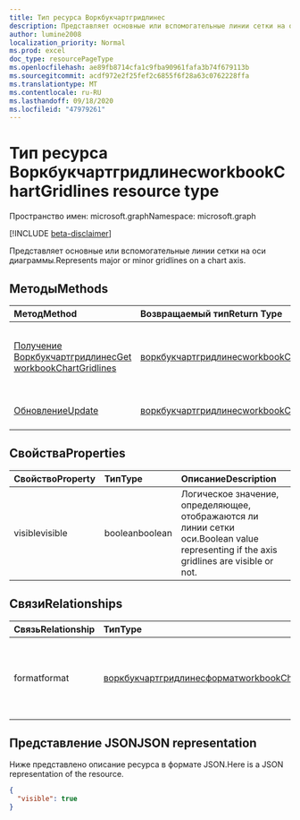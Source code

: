 ```yaml
---
title: Тип ресурса Воркбукчартгридлинес
description: Представляет основные или вспомогательные линии сетки на оси диаграммы.
author: lumine2008
localization_priority: Normal
ms.prod: excel
doc_type: resourcePageType
ms.openlocfilehash: ae89fb8714cfa1c9fba90961fafa3b74f679113b
ms.sourcegitcommit: acdf972e2f25fef2c6855f6f28a63c0762228ffa
ms.translationtype: MT
ms.contentlocale: ru-RU
ms.lasthandoff: 09/18/2020
ms.locfileid: "47979261"
---
```

# <a name="workbookchartgridlines-resource-type"></a><span data-ttu-id="c8a62-103">Тип ресурса Воркбукчартгридлинес</span><span class="sxs-lookup"><span data-stu-id="c8a62-103">workbookChartGridlines resource type</span></span>

<span data-ttu-id="c8a62-104">Пространство имен: microsoft.graph</span><span class="sxs-lookup"><span data-stu-id="c8a62-104">Namespace: microsoft.graph</span></span>

[!INCLUDE [beta-disclaimer](../../includes/beta-disclaimer.md)]

<span data-ttu-id="c8a62-105">Представляет основные или вспомогательные линии сетки на оси диаграммы.</span><span class="sxs-lookup"><span data-stu-id="c8a62-105">Represents major or minor gridlines on a chart axis.</span></span>


## <a name="methods"></a><span data-ttu-id="c8a62-106">Методы</span><span class="sxs-lookup"><span data-stu-id="c8a62-106">Methods</span></span>

| <span data-ttu-id="c8a62-107">Метод</span><span class="sxs-lookup"><span data-stu-id="c8a62-107">Method</span></span>           | <span data-ttu-id="c8a62-108">Возвращаемый тип</span><span class="sxs-lookup"><span data-stu-id="c8a62-108">Return Type</span></span>    |<span data-ttu-id="c8a62-109">Описание</span><span class="sxs-lookup"><span data-stu-id="c8a62-109">Description</span></span>|
|:---------------|:--------|:----------|
|[<span data-ttu-id="c8a62-110">Получение Воркбукчартгридлинес</span><span class="sxs-lookup"><span data-stu-id="c8a62-110">Get workbookChartGridlines</span></span>](../api/chartgridlines-get.md) | [<span data-ttu-id="c8a62-111">воркбукчартгридлинес</span><span class="sxs-lookup"><span data-stu-id="c8a62-111">workbookChartGridlines</span></span>](workbookchartgridlines.md) |<span data-ttu-id="c8a62-112">Чтение свойств и связей объекта chartGridlines.</span><span class="sxs-lookup"><span data-stu-id="c8a62-112">Read properties and relationships of chartGridlines object.</span></span>|
|[<span data-ttu-id="c8a62-113">Обновление</span><span class="sxs-lookup"><span data-stu-id="c8a62-113">Update</span></span>](../api/chartgridlines-update.md) | [<span data-ttu-id="c8a62-114">воркбукчартгридлинес</span><span class="sxs-lookup"><span data-stu-id="c8a62-114">workbookChartGridlines</span></span>](workbookchartgridlines.md)    |<span data-ttu-id="c8a62-115">Обновление объекта ChartGridlines.</span><span class="sxs-lookup"><span data-stu-id="c8a62-115">Update ChartGridlines object.</span></span> |

## <a name="properties"></a><span data-ttu-id="c8a62-116">Свойства</span><span class="sxs-lookup"><span data-stu-id="c8a62-116">Properties</span></span>
| <span data-ttu-id="c8a62-117">Свойство</span><span class="sxs-lookup"><span data-stu-id="c8a62-117">Property</span></span>     | <span data-ttu-id="c8a62-118">Тип</span><span class="sxs-lookup"><span data-stu-id="c8a62-118">Type</span></span>   |<span data-ttu-id="c8a62-119">Описание</span><span class="sxs-lookup"><span data-stu-id="c8a62-119">Description</span></span>|
|:---------------|:--------|:----------|
|<span data-ttu-id="c8a62-120">visible</span><span class="sxs-lookup"><span data-stu-id="c8a62-120">visible</span></span>|<span data-ttu-id="c8a62-121">boolean</span><span class="sxs-lookup"><span data-stu-id="c8a62-121">boolean</span></span>|<span data-ttu-id="c8a62-122">Логическое значение, определяющее, отображаются ли линии сетки оси.</span><span class="sxs-lookup"><span data-stu-id="c8a62-122">Boolean value representing if the axis gridlines are visible or not.</span></span>|

## <a name="relationships"></a><span data-ttu-id="c8a62-123">Связи</span><span class="sxs-lookup"><span data-stu-id="c8a62-123">Relationships</span></span>
| <span data-ttu-id="c8a62-124">Связь</span><span class="sxs-lookup"><span data-stu-id="c8a62-124">Relationship</span></span> | <span data-ttu-id="c8a62-125">Тип</span><span class="sxs-lookup"><span data-stu-id="c8a62-125">Type</span></span>   |<span data-ttu-id="c8a62-126">Описание</span><span class="sxs-lookup"><span data-stu-id="c8a62-126">Description</span></span>|
|:---------------|:--------|:----------|
|<span data-ttu-id="c8a62-127">format</span><span class="sxs-lookup"><span data-stu-id="c8a62-127">format</span></span>|[<span data-ttu-id="c8a62-128">воркбукчартгридлинесформат</span><span class="sxs-lookup"><span data-stu-id="c8a62-128">workbookChartGridlinesFormat</span></span>](workbookchartgridlinesformat.md)|<span data-ttu-id="c8a62-129">Представляет форматирование линий сетки диаграммы.</span><span class="sxs-lookup"><span data-stu-id="c8a62-129">Represents the formatting of chart gridlines.</span></span> <span data-ttu-id="c8a62-130">Только для чтения.</span><span class="sxs-lookup"><span data-stu-id="c8a62-130">Read-only.</span></span>|

## <a name="json-representation"></a><span data-ttu-id="c8a62-131">Представление JSON</span><span class="sxs-lookup"><span data-stu-id="c8a62-131">JSON representation</span></span>

<span data-ttu-id="c8a62-132">Ниже представлено описание ресурса в формате JSON.</span><span class="sxs-lookup"><span data-stu-id="c8a62-132">Here is a JSON representation of the resource.</span></span>

<!-- {
  "blockType": "resource",
  "baseType": "microsoft.graph.entity",
  "optionalProperties": [

  ],
  "@odata.type": "microsoft.graph.workbookChartGridlines"
}-->

```json
{
  "visible": true
}

```

<!-- uuid: 8fcb5dbc-d5aa-4681-8e31-b001d5168d79
2015-10-25 14:57:30 UTC -->
<!--
{
  "type": "#page.annotation",
  "description": "ChartGridlines resource",
  "keywords": "",
  "section": "documentation",
  "tocPath": "",
  "suppressions": []
}
-->


